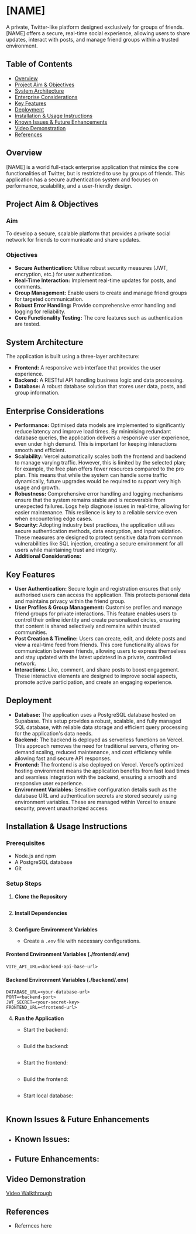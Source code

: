# [NAME]

A private, Twitter-like platform designed exclusively for groups of friends. [NAME] offers a secure, real-time social experience, allowing users to share updates, interact with posts, and manage friend groups within a trusted environment.

## Table of Contents

- [Overview](#overview)
- [Project Aim & Objectives](#project-aim--objectives)
- [System Architecture](#system-architecture)
- [Enterprise Considerations](#enterprise-considerations)
- [Key Features](#key-features)
- [Deployment](#deployment)
- [Installation & Usage Instructions](#installation--usage-instructions)
- [Known Issues & Future Enhancements](#known-issues--future-enhancements)
- [Video Demonstration](#video-demonstration)
- [References](#references)

## Overview

[NAME] is a world full-stack enterprise application that mimics the core functionalities of Twitter, but is restricted to use by groups of friends. This application has a secure authentication system and focuses on performance, scalability, and a user-friendly design.

## Project Aim & Objectives

### Aim

To develop a secure, scalable platform that provides a private social network for friends to communicate and share updates.

### Objectives

- **Secure Authentication:** Utilise robust security measures (JWT, encryption, etc.) for user authentication.
- **Real-Time Interaction:** Implement real-time updates for posts, and comments.
- **Group Management:** Enable users to create and manage friend groups for targeted communication.
- **Robust Error Handling:** Provide comprehensive error handling and logging for reliability.
- **Core Functionality Testing:** The core features such as authentication are tested.

## System Architecture

The application is built using a three-layer architecture:

- **Frontend:** A responsive web interface that provides the user experience.
- **Backend:** A RESTful API handling business logic and data processing.
- **Database:** A robust database solution that stores user data, posts, and group information.

## Enterprise Considerations

- **Performance:** Optimised data models are implemented to significantly reduce latency and improve load times. By minimising redundant database queries, the application delivers a responsive user experience, even under high demand. This is important for keeping interactions smooth and efficient.
- **Scalability:** Vercel automatically scales both the frontend and backend to manage varying traffic. However, this is limited by the selected plan; for example, the free plan offers fewer resources compared to the pro plan. This means that while the system can handle some traffic dynamically, future upgrades would be required to support very high usage and growth.
- **Robustness:** Comprehensive error handling and logging mechanisms ensure that the system remains stable and is recoverable from unexpected failures. Logs help diagnose issues in real-time, allowing for easier maintenance. This resilience is key to a reliable service even when encountering edge cases.
- **Security:** Adopting industry best practices, the application utilises secure authentication methods, data encryption, and input validation. These measures are designed to protect sensitive data from common vulnerabilities like SQL injection, creating a secure environment for all users while maintaining trust and integrity.
- **Additional Considerations:**

## Key Features

- **User Authentication:** Secure login and registration ensures that only authorised users can access the application. This protects personal data and maintains privacy within the friend group.
- **User Profiles & Group Management:** Customise profiles and manage friend groups for private interactions. This feature enables users to control their online identity and create personalised circles, ensuring that content is shared selectively and remains within trusted communities.
- **Post Creation & Timeline:** Users can create, edit, and delete posts and view a real-time feed from friends. This core functionality allows for communication between friends, allowing users to express themselves and stay updated with the latest updatesd in a private, controlled network.
- **Interactions:** Like, comment, and share posts to boost engagement. These interactive elements are designed to improve social aspects, promote active participation, and create an engaging experience.

## Deployment

- **Database:** The application uses a PostgreSQL database hosted on Supabase. This setup provides a robust, scalable, and fully managed SQL database, with reliable data storage and efficient query processing for the application's data needs.
- **Backend:** The backend is deployed as serverless functions on Vercel. This approach removes the need for traditional servers, offering on-demand scaling, reduced maintenance, and cost efficiency while allowing fast and secure API responses.
- **Frontend:** The frontend is also deployed on Vercel. Vercel’s optimized hosting environment means the application benefits from fast load times and seamless integration with the backend, ensuring a smooth and responsive user experience.
- **Environment Variables:** Sensitive configuration details such as the database URL and authentication secrets are stored securely using environment variables. These are managed within Vercel to ensure security, prevent unauthorized access.

## Installation & Usage Instructions

### Prerequisites

- Node.js and npm
- A PostgreSQL database
- Git

### Setup Steps

1. **Clone the Repository**

   ```bash

   ```

2. **Install Dependencies**

   ```bash

   ```

3. **Configure Environment Variables**
   - Create a `.env` file with necessary configurations.

#### **Frontend Environment Variables (./frontend/.env)**

```env
VITE_API_URL=<backend-api-base-url>
```

#### **Backend Environment Variables (./backend/.env)**

```env
DATABASE_URL=<your-database-url>
PORT=<backend-port>
JWT_SECRET=<your-secret-key>
FRONTEND_URL=<frontend-url>
```

4. **Run the Application**

   - Start the backend:

     ```bash

     ```

   - Build the backend:

     ```bash

     ```

   - Start the frontend:

     ```bash

     ```

   - Build the frontend:

     ```bash

     ```

   - Start local database:

     ```bash

     ```

## Known Issues & Future Enhancements

- ## **Known Issues:**
- ## **Future Enhancements:**

## Video Demonstration

[Video Walkthrough](https://youtu.be/dQw4w9WgXcQ?si=_EgZeKjfwuHzK69Q)

## References

- Refernces here

